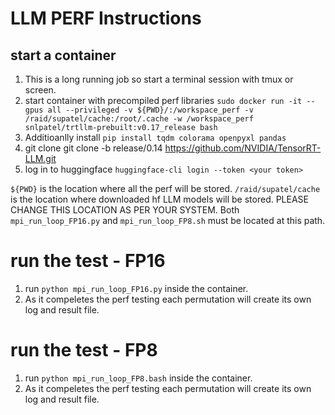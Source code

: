 

# LLM PERF Instructions

## start a container 
1. This is a long running job so start a terminal session with tmux or screen.
4. start container with precompiled perf libraries `sudo docker run -it --gpus all --privileged -v ${PWD}/:/workspace_perf -v /raid/supatel/cache:/root/.cache -w /workspace_perf snlpatel/trtllm-prebuilt:v0.17_release bash`
2. Additioanlly install `pip install tqdm colorama openpyxl pandas`
3. git clone git clone -b release/0.14 https://github.com/NVIDIA/TensorRT-LLM.git
4. log in to huggingface `huggingface-cli login --token <your token>`
  
  `${PWD}` is the location where all the perf will be stored.
  `/raid/supatel/cache` is the location where downloaded hf LLM models will be stored. PLEASE CHANGE THIS LOCATION AS PER YOUR SYSTEM. Both `mpi_run_loop_FP16.py` and `mpi_run_loop_FP8.sh` must be located at this path. 

# run the test - FP16

1. run `python mpi_run_loop_FP16.py` inside the container.
2. As it compeletes the perf testing each permutation will create its own log and result file.


# run the test - FP8

1. run `python mpi_run_loop_FP8.bash` inside the container.
2. As it compeletes the perf testing each permutation will create its own log and result file.




